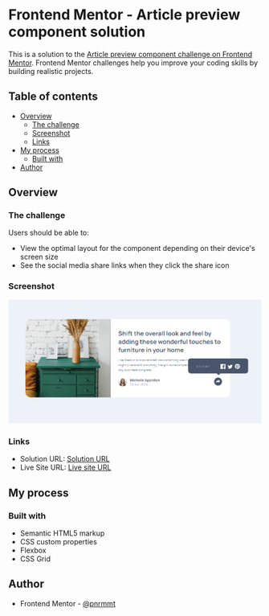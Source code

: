 # Frontend Mentor - Article preview component solution

This is a solution to the [Article preview component challenge on Frontend Mentor](https://www.frontendmentor.io/challenges/article-preview-component-dYBN_pYFT). Frontend Mentor challenges help you improve your coding skills by building realistic projects. 

## Table of contents

- [Overview](#overview)
  - [The challenge](#the-challenge)
  - [Screenshot](#screenshot)
  - [Links](#links)
- [My process](#my-process)
  - [Built with](#built-with)
- [Author](#author)

## Overview

### The challenge

Users should be able to:

- View the optimal layout for the component depending on their device's screen size
- See the social media share links when they click the share icon

### Screenshot

![](./images/screnshoot.PNG)

### Links

- Solution URL: [Solution URL](https://github.com/pnrmmt/frontendmentor-newbie11)
- Live Site URL: [Live site URL](https://pnrmmt.github.io/frontendmentor-newbie11/)

## My process

### Built with

- Semantic HTML5 markup
- CSS custom properties
- Flexbox
- CSS Grid

## Author
- Frontend Mentor - [@pnrmmt](https://www.frontendmentor.io/profile/pnrmmt)
